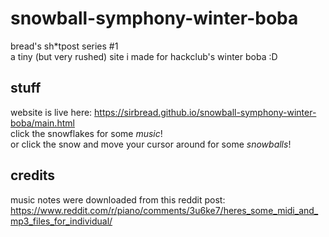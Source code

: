 # snowball-symphony-winter-boba
bread's sh*tpost series #1 <br>
a tiny (but very rushed) site i made for hackclub's winter boba :D

## stuff
website is live here: https://sirbread.github.io/snowball-symphony-winter-boba/main.html <br>
click the snowflakes for some _music_! <br>
or click the snow and move your cursor around for some _snowballs_! <br>

## credits
music notes were downloaded from this reddit post: https://www.reddit.com/r/piano/comments/3u6ke7/heres_some_midi_and_mp3_files_for_individual/

